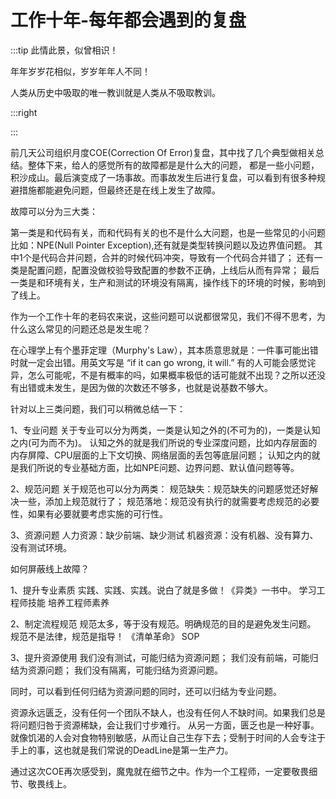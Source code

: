 # 工作十年-每年都会遇到的复盘

:::tip 此情此景，似曾相识！

年年岁岁花相似，岁岁年年人不同！

人类从历史中吸取的唯一教训就是人类从不吸取教训。

:::right


:::

前几天公司组织月度COE(Correction Of Error)复盘，其中找了几个典型做相关总结。整体下来，给人的感觉所有的故障都是是什么大的问题，
都是一些小问题，积沙成山。最后演变成了一场事故。而事故发生后进行复盘，可以看到有很多种规避措施都能避免问题，但最终还是在线上发生了故障。

故障可以分为三大类：

第一类是和代码有关，而和代码有关的也不是什么大问题，也是一些常见的小问题比如：NPE(Null Pointer Exception),还有就是类型转换问题以及边界值问题。
其中1个是代码合并问题，合并的时候代码冲突，导致有一个代码合并错了；
还有一类是配置问题，配置没做校验导致配置的参数不正确，上线后从而有异常；
最后一类是和环境有关，生产和测试的环境没有隔离，操作线下的环境的时候，影响到了线上。

作为一个工作十年的老码农来说，这些问题可以说都很常见，我们不得不思考，为什么这么常见的问题还总是发生呢？

在心理学上有个墨菲定理（Murphy's Law），其本质意思就是：一件事可能出错时就一定会出错。用英文写是 “if it can go wrong, it will.”
有的人可能会感觉诧异，怎么可能呢，不是有概率的吗，如果概率极低的话可能就不出现？之所以还没有出错或未发生，是因为做的次数还不够多，也就是说基数不够大。

针对以上三类问题，我们可以稍微总结一下：

1、专业问题
  关于专业可以分为两类，一类是认知之外的(不可为的)，一类是认知之内(可为而不为)。
  认知之外的就是我们所说的专业深度问题，比如内存层面的内存屏障、CPU层面的上下文切换、网络层面的丢包等底层问题；
  认知之内的就是我们所说的专业基础方面，比如NPE问题、边界问题、默认值问题等等。
  
2、规范问题
  关于规范也可以分为两类：
  规范缺失：规范缺失的问题感觉还好解决一些，添加上规范就行了；
  规范落地：规范没有执行的就需要考虑规范的必要性，如果有必要就要考虑实施的可行性。
  
3、资源问题
   人力资源：缺少前端、缺少测试
   机器资源：没有机器、没有算力、没有测试环境。

如何屏蔽线上故障？

1、提升专业素质
    实践、实践、实践。说白了就是多做！《异类》一书中。
    学习工程师技能
    培养工程师素养
    
2、制定流程规范
    规范太多，等于没有规范。明确规范的目的是避免发生问题。
    规范不是法律，规范是指导！
    《清单革命》
     SOP

3、提升资源使用
   我们没有测试，可能归结为资源问题；
   我们没有前端，可能归结为资源问题；
   我们没有隔离，可能归结为资源问题。
   
   同时，可以看到任何归结为资源问题的同时，还可以归结为专业问题。
   
  资源永远匮乏，没有任何一个团队不缺人，也没有任何人不缺时间。如果我们总是将问题归咎于资源稀缺，会让我们寸步难行。
  从另一方面，匮乏也是一种好事。就像饥渴的人会对食物特别敏感，从而让自己生存下去；受制于时间的人会专注于手上的事，这也就是我们常说的DeadLine是第一生产力。
  
 



通过这次COE再次感受到，魔鬼就在细节之中。作为一个工程师，一定要敬畏细节、敬畏线上。





